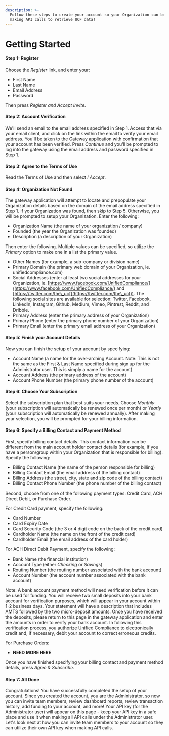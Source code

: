 ```yaml
---
description: >-
  Follow these steps to create your account so your Organization can begin
  making API calls to retrieve UCF data!
---
```


# Getting Started

#### Step 1:  Register

Choose the _Register_ link, and enter your:

* First Name
* Last Name
* Email Address
* Password

Then press _Register and Accept Invite_.

#### Step 2:  Account Verification

We'll send an email to the email address specified in Step 1.  Access that via your email client, and click on the link within the email to verify your email address.  You'll be taken to the Gateway application with confirmation that your account has been verified.  Press _Continue_ and you'll be prompted to log into the gateway using the email address and password specified in Step 1. &#x20;

#### Step 3:  Agree to the Terms of Use

Read the Terms of Use and then select _I Accept_.

#### Step 4:  Organization Not Found

The gateway application will attempt to locate and prepopulate your Organization details based on the domain of the email address specified in Step 1.  If your Organization was found, then skip to Step 5.  Otherwise, you will be prompted to setup your Organization.  Enter the following:

* Organization Name (the name of your organization / company)
* Founded (the year the Organization was founded)
* Description (a description of your Organization)

Then enter the following.  Multiple values can be specified, so utilize the _Primary_ option to make one in a list the primary value.

* Other Names (for example, a sub-company or division name)
* Primary Domain (the primary web domain of your Organization, ie. unifiedcompliance.com)
* Social Addresses (enter at least two social addresses for your Organization, ie. [https://www.facebook.com/UnifiedCompliance/](https://www.facebook.com/UnifiedCompliance/) and [https://twitter.com/the\_ucf](https://twitter.com/the\_ucf)).  The following social sites are available for selection:  Twitter, Facebook, LinkedIn, Instagram, Github, Medium, Vimeo, Pintrest, Reddit, and Dribble.
* Primary Address (enter the primary address of your Organization)
* Primary Phone (enter the primary phone number of your Organization)
* Primary Email (enter the primary email address of your Organization)

#### Step 5:  Finish your Account Details

Now you can finish the setup of your account by specifying:

* Account Name (a name for the over-arching Account.  Note:  This is not the same as the First & Last Name specified during sign up for the Administrator user.  This is simply a name for the account)
* Account Address (the primary address of the account)
* Account Phone Number (the primary phone number of the account)

#### Step 6: Choose Your Subscription

Select the subscription plan that best suits your needs.  Choose _Monthly_ (your subscription will automatically be renewed once per month) or _Yearly_ (your subscription will automatically be renewed annually).  After making your selection, you will be prompted for your billing information.

#### Step 6:  Specify a Billing Contact and Payment Method

First, specify billing contact details.  This contact information can be different from the main account holder contact details (for example, if you have a person/group within your Organization that is responsible for billing).  Specify the following:

* Billing Contact Name (the name of the person responsible for billing)
* Billing Contact Email (the email address of the billing contact)
* Billing Address (the street, city, state and zip code of the billing contact)
* Billing Contact Phone Number (the phone number of the billing contact)

Second, choose from one of the following payment types:  Credit Card, ACH Direct Debit, or Purchase Order.

For Credit Card payment, specify the following:

* Card Number
* Card Expiry Date
* Card Security Code (the 3 or 4 digit code on the back of the credit card)
* Cardholder Name (the name on the front of the credit card)
* Cardholder Email (the email address of the card holder)

For ACH Direct Debit Payment, specify the following:

* Bank Name (the financial institution)
* Account Type (either _Checking_ or _Savings_)
* Routing Number (the routing number associated with the bank account)
* Account Number (the account number associated with the bank account)

Note:  A bank account payment method will need verification before it can be used for funding.  You will receive two small deposits into your bank account for verification purposes, which will appear in your account within 1-2 business days.  Your statement will have a description that includes AMTS followed by the two micro-deposit amounts.  Once you have received the deposits, please return to this page in the gateway application and enter the amounts in order to verify your bank account.  In following this verification process, you authorize Unified Compliance to electronically credit and, if necessary, debit your account to correct erroneous credits.

For Purchase Orders:

* **NEED MORE HERE**

Once you have finished specifying your billing contact and payment method details, press _Agree & Subscribe_.

#### Step 7:  All Done

Congratulations!  You have successfully completed the setup of your account.  Since you created the account, you are the Administrator, so now you can invite team members, review dashboard reports, review transaction history, add funding to your account, and more!  Your API key (for the Administrator user) will appear on this page - keep your API key in a safe place and use it when making all API calls under the Administrator user.  Let's look next at how you can invite team members to your account so they can utilize their own API key when making API calls.



